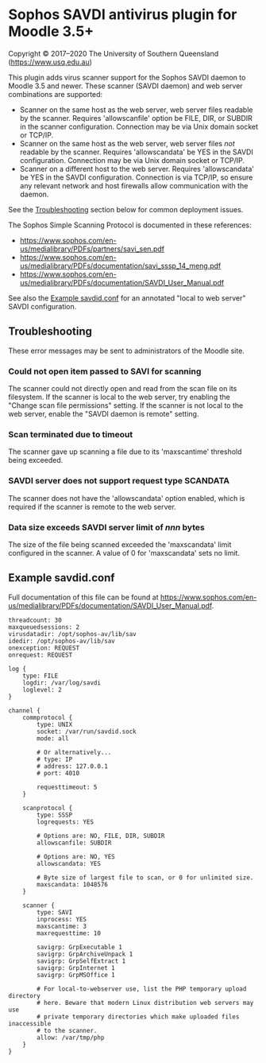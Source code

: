 # Sophos SAVDI antivirus plugin for Moodle 3.5+

Copyright © 2017–2020 The University of Southern Queensland (https://www.usq.edu.au)

This plugin adds virus scanner support for the Sophos SAVDI daemon to Moodle 3.5 and newer. These scanner (SAVDI daemon) and web server combinations are supported:

* Scanner on the same host as the web server, web server files readable by the scanner. Requires 'allowscanfile' option be FILE, DIR, or SUBDIR in the scanner configuration. Connection may be via Unix domain socket or TCP/IP.
* Scanner on the same host as the web server, web server files *not* readable by the scanner. Requires 'allowscandata' be YES in the SAVDI configuration. Connection may be via Unix domain socket or TCP/IP.
* Scanner on a different host to the web server. Requires 'allowscandata' be YES in the SAVDI configuration. Connection is via TCP/IP, so ensure any relevant network and host firewalls allow communication with the daemon.

See the [Troubleshooting](#troubleshooting) section below for common deployment issues.

The Sophos Simple Scanning Protocol is documented in these references:

* https://www.sophos.com/en-us/medialibrary/PDFs/partners/savi_sen.pdf
* https://www.sophos.com/en-us/medialibrary/PDFs/documentation/savi_sssp_14_meng.pdf
* https://www.sophos.com/en-us/medialibrary/PDFs/documentation/SAVDI_User_Manual.pdf

See also the [Example savdid.conf](#example-savdid.conf) for an annotated "local to web server" SAVDI configuration.

## Troubleshooting

These error messages may be sent to administrators of the Moodle site.

### Could not open item passed to SAVI for scanning

The scanner could not directly open and read from the scan file on its filesystem. If the scanner is local to the web server, try enabling the "Change scan file permissions" setting. If the scanner is not local to the web server, enable the "SAVDI daemon is remote" setting.

### Scan terminated due to timeout

The scanner gave up scanning a file due to its 'maxscantime' threshold being exceeded.

### SAVDI server does not support request type SCANDATA

The scanner does not have the 'allowscandata' option enabled, which is required if the scanner is remote to the web server.

### Data size exceeds SAVDI server limit of _nnn_ bytes

The size of the file being scanned exceeded the 'maxscandata' limit configured in the scanner. A value of 0 for 'maxscandata' sets no limit.

## Example savdid.conf

Full documentation of this file can be found at https://www.sophos.com/en-us/medialibrary/PDFs/documentation/SAVDI_User_Manual.pdf.

    threadcount: 30
    maxqueuedsessions: 2
    virusdatadir: /opt/sophos-av/lib/sav
    idedir: /opt/sophos-av/lib/sav
    onexception: REQUEST
    onrequest: REQUEST

    log {
        type: FILE
        logdir: /var/log/savdi
        loglevel: 2
    }

    channel {
        commprotocol {
            type: UNIX
            socket: /var/run/savdid.sock
            mode: all

            # Or alternatively...
            # type: IP
            # address: 127.0.0.1
            # port: 4010

            requesttimeout: 5
        }

        scanprotocol {
            type: SSSP
            logrequests: YES

            # Options are: NO, FILE, DIR, SUBDIR
            allowscanfile: SUBDIR

            # Options are: NO, YES
            allowscandata: YES

            # Byte size of largest file to scan, or 0 for unlimited size.
            maxscandata: 1048576
        }

        scanner {
            type: SAVI
            inprocess: YES
            maxscantime: 3
            maxrequesttime: 10

            savigrp: GrpExecutable 1
            savigrp: GrpArchiveUnpack 1
            savigrp: GrpSelfExtract 1
            savigrp: GrpInternet 1
            savigrp: GrpMSOffice 1

            # For local-to-webserver use, list the PHP temporary upload directory
            # here. Beware that modern Linux distribution web servers may use
            # private temporary directories which make uploaded files inaccessible
            # to the scanner.
            allow: /var/tmp/php
        }
    }

